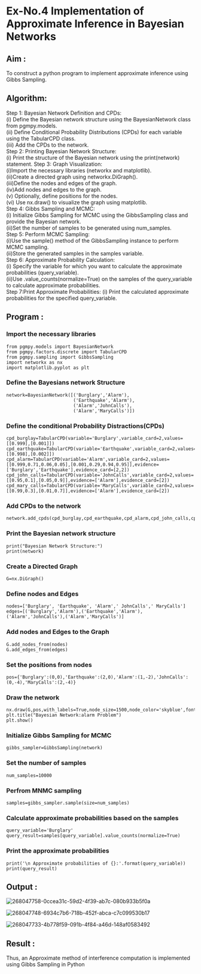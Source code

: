 # Ex-No.4 Implementation of Approximate Inference in Bayesian Networks
## Aim : 
   To construct a python program to implement approximate inference using Gibbs Sampling.

## Algorithm:

Step 1: Bayesian Network Definition and CPDs:<br>
(i) Define the Bayesian network structure using the BayesianNetwork class from pgmpy.models.<br>
(ii) Define Conditional Probability Distributions (CPDs) for each variable using the TabularCPD class.<br>
(iii) Add the CPDs to the network.<br>
Step 2: Printing Bayesian Network Structure:<br>
(i) Print the structure of the Bayesian network using the print(network) statement.
Step 3: Graph Visualization:<br>
(i)Import the necessary libraries (networkx and matplotlib).<br>
(ii)Create a directed graph using networkx.DiGraph().<br>
(iii)Define the nodes and edges of the graph.<br>
(iv)Add nodes and edges to the graph.<br>
(v) Optionally, define positions for the nodes.<br>
(vi) Use nx.draw() to visualize the graph using matplotlib.<br>
Step 4: Gibbs Sampling and MCMC:<br>
(i) Initialize Gibbs Sampling for MCMC using the GibbsSampling class and provide the Bayesian network.<br>
(ii)Set the number of samples to be generated using num_samples.<br>
Step 5: Perform MCMC Sampling:<br>
(i)Use the sample() method of the GibbsSampling instance to perform MCMC sampling.<br>
(ii)Store the generated samples in the samples variable.<br>
Step 6: Approximate Probability Calculation:<br>
(i) Specify the variable for which you want to calculate the approximate probabilities (query_variable).<br>
(ii)Use .value_counts(normalize=True) on the samples of the query_variable to calculate approximate probabilities.<br>
Step 7:Print Approximate Probabilities:
(i) Print the calculated approximate probabilities for the specified query_variable.<br>

## Program :
### Import the necessary libraries
```
from pgmpy.models import BayesianNetwork
from pgmpy.factors.discrete import TabularCPD
from pgmpy.sampling import GibbsSampling
import networkx as nx
import matplotlib.pyplot as plt
```
### Define the Bayesians network Structure
```
network=BayesianNetwork([('Burglary','Alarm'),
                         ('Earthquake','Alarm'),
                         ('Alarm','JohnCalls'),
                         ('Alarm','MaryCalls')])
```
### Define the conditional Probability Distractions(CPDs)
```
cpd_burglay=TabularCPD(variable='Burglary',variable_card=2,values=[[0.999],[0.001]])
cpd_earthquake=TabularCPD(variable='Earthquake',variable_card=2,values=[[0.998],[0.002]])
cpd_alarm=TabularCPD(variable='Alarm',variable_card=2,values=[[0.999,0.71,0.06,0.05],[0.001,0.29,0.94,0.95]],evidence=['Burglary','Earthquake'],evidence_card=[2,2])
cpd_john_calls=TabularCPD(variable='JohnCalls',variable_card=2,values=[[0.95,0.1],[0.05,0.9]],evidence=['Alarm'],evidence_card=[2])
cpd_mary_calls=TabularCPD(variable='MaryCalls',variable_card=2,values=[[0.99,0.3],[0.01,0.7]],evidence=['Alarm'],evidence_card=[2])
```
### Add CPDs to the network
```
network.add_cpds(cpd_burglay,cpd_earthquake,cpd_alarm,cpd_john_calls,cpd_mary_calls)
```
### Print the Bayesian network structure
```
print("Bayesian Network Structure:")
print(network)
```
### Create a Directed Graph
```
G=nx.DiGraph()
```
### Define nodes and Edges
```
nodes=['Burglary', 'Earthquake', 'Alarm',' JohnCalls',' MaryCalls']
edges=[('Burglary','Alarm'),('Earthquake','Alarm'),('Alarm','JohnCalls'),('Alarm','MaryCalls')]
```
### Add nodes and Edges to the Graph
```
G.add_nodes_from(nodes)
G.add_edges_from(edges)
```
### Set the positions from nodes
```
pos={'Burglary':(0,0),'Earthquake':(2,0),'Alarm':(1,-2),'JohnCalls':(0,-4),'MaryCalls':(2,-4)}
```
### Draw the network
```
nx.draw(G,pos,with_labels=True,node_size=1500,node_color='skyblue',font_size=10,font_weight='bold',arrowsize=20)
plt.title("Bayesian Network:alarm Problem")
plt.show()
```
### Initialize Gibbs Sampling for MCMC
```
gibbs_sampler=GibbsSampling(network)
```
### Set the number of samples
```
num_samples=10000
```
### Perfrom MNMC sampling
```
samples=gibbs_sampler.sample(size=num_samples)
```
### Calculate approximate probabilities based on the samples
```
query_variable='Burglary'
query_result=samples[query_variable].value_counts(normalize=True)
```
### Print the approximate probabilities
```
print('\n Approximate probabilities of {}:'.format(query_variable))
print(query_result)
```
## Output :
![268047758-0ccea31c-59d2-4f39-ab7c-080b933b5f0a](https://github.com/swemurali/Ex-No.-4--Implementation-of-Approximate-Inference-in-Bayesian-Networks/assets/94165336/3ab91bef-442a-4789-9f86-0e2b01934e35)

![268047748-6934c7b6-718b-452f-abca-c7c099530b17](https://github.com/swemurali/Ex-No.-4--Implementation-of-Approximate-Inference-in-Bayesian-Networks/assets/94165336/fb7540fc-713d-4bb8-bee3-4a3f38a93ed4)

![268047733-4b778f59-091b-4f84-a46d-148af0583492](https://github.com/swemurali/Ex-No.-4--Implementation-of-Approximate-Inference-in-Bayesian-Networks/assets/94165336/e6d03f19-aeb0-4381-9824-3c47e2e79d36)

## Result : 
Thus, an Approximate method of interference computation is implemented using Gibbs Sampling in Python
